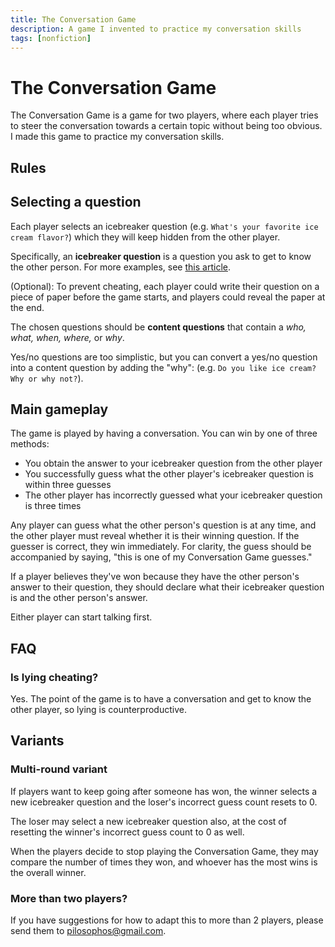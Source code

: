 ```yaml
---
title: The Conversation Game
description: A game I invented to practice my conversation skills
tags: [nonfiction]
---
```

# The Conversation Game

The Conversation Game is a game for two players, where each player tries to steer the conversation towards a certain topic without being too obvious. I made this game to practice my conversation skills.

## Rules

## Selecting a question

<div class="relative">

Each player selects an icebreaker question (e.g. `What's your favorite ice cream flavor?`) which they will keep hidden from the other player.

  <aside class="marginal-note">

  Specifically, an **icebreaker question** is a question you ask to get to know the other person. For more examples, see [this article](https://www.atlassian.com/blog/teamwork/icebreaker-questions).
  
  (Optional): To prevent cheating, each player could write their question on a piece of paper before the game starts, and players could reveal the paper at the end.
  
  </aside>

The chosen questions should be **content questions** that contain a *who, what, when, where,* or *why*.

Yes/no questions are too simplistic, but you can convert a yes/no question into a content question by adding the "why": (e.g. `Do you like ice cream? Why or why not?`).

</div>

## Main gameplay

The game is played by having a conversation. You can win by one of three methods:

* You obtain the answer to your icebreaker question from the other player
* You successfully guess what the other player's icebreaker question is within three guesses
* The other player has incorrectly guessed what your icebreaker question is three times

Any player can guess what the other person's question is at any time, and the other player must reveal whether it is their winning question. If the guesser is correct, they win immediately. For clarity, the guess should be accompanied by saying, "this is one of my Conversation Game guesses."

If a player believes they've won because they have the other person's answer to their question, they should declare what their icebreaker question is and the other person's answer.

Either player can start talking first.

## FAQ

### Is lying cheating?
Yes. The point of the game is to have a conversation and get to know the other player, so lying is counterproductive.

## Variants

### Multi-round variant

If players want to keep going after someone has won, the winner selects a new icebreaker question and the loser's incorrect guess count resets to 0.

The loser may select a new icebreaker question also, at the cost of resetting the winner's incorrect guess count to 0 as well.

When the players decide to stop playing the Conversation Game, they may compare the number of times they won, and whoever has the most wins is the overall winner.

### More than two players?

If you have suggestions for how to adapt this to more than 2 players, please send them to [pilosophos@gmail.com](mailto:pilosophos@gmail.com).